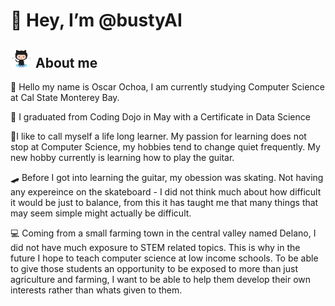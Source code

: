 # 👋 Hey, I’m @bustyAI
## ![Octocat](https://github.com/bustyAI/bustyAI/blob/main/assets/octo.png) About me

🦦 Hello my name is Oscar Ochoa, I am currently studying Computer Science at Cal State Monterey Bay. 

:bamboo: I graduated from Coding Dojo in May with a Certificate in Data Science 

🎸I like to call myself a life long learner. My passion for learning does not stop at Computer Science, my hobbies tend to change quiet frequently. My new hobby currently is learning how to play the guitar. 

🛹 Before I got into learning the guitar, my obession was skating. Not having any expereince on the skateboard - I did not think much about how difficult it would be just to balance, from this it has taught me that many things that may seem simple might actually be difficult. 

:computer: Coming from a small farming town in the central valley named Delano, I did not have much exposure to STEM related topics. This is why in the future I hope to teach computer science at low income schools. To be able to give those students an opportunity to be exposed to more than just agriculture and farming, I want to be able to help them develop their own interests rather than whats given to them. 
      

<!---
bustyAI/bustyAI is a ✨ special ✨ repository because its `README.md` (this file) appears on your GitHub profile.
You can click the Preview link to take a look at your changes.
--->
